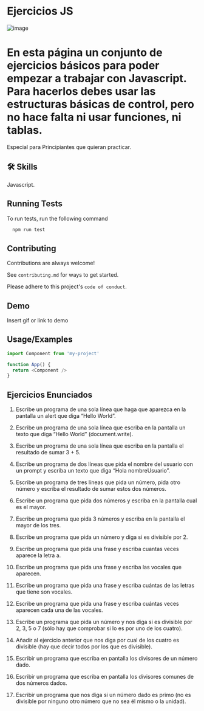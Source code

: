 
# Ejercicios JS


![image](https://user-images.githubusercontent.com/122529721/224375954-68109da7-e925-403b-a336-e17eb24bc4d9.png)



# En esta página un conjunto de ejercicios básicos para poder empezar a trabajar con Javascript. Para hacerlos debes usar las estructuras básicas de control, pero no hace falta ni usar funciones, ni tablas.

Especial para Principiantes que quieran practicar.



## 🛠 Skills
Javascript.


## Running Tests

To run tests, run the following command

```bash
  npm run test
```


## Contributing

Contributions are always welcome!

See `contributing.md` for ways to get started.

Please adhere to this project's `code of conduct`.


## Demo

Insert gif or link to demo


## Usage/Examples

```javascript
import Component from 'my-project'

function App() {
  return <Component />
}
```


## Ejercicios Enunciados

1. Escribe un programa de una sola línea que haga que aparezca en la pantalla un alert que diga “Hello World”.

2. Escribe un programa de una sola línea que escriba en la pantalla un texto que diga “Hello World” (document.write).

3. Escribe un programa de una sola línea que escriba en la pantalla el resultado de sumar 3 + 5.

4. Escribe un programa de dos líneas que pida el nombre del usuario con un prompt y escriba un texto que diga “Hola nombreUsuario”.

5. Escribe un programa de tres líneas que pida un número, pida otro número y escriba el resultado de sumar estos dos números.

6. Escribe un programa que pida dos números y escriba en la pantalla cual es el mayor.

7. Escribe un programa que pida 3 números y escriba en la pantalla el mayor de los tres.

8. Escribe un programa que pida un número y diga si es divisible por 2.

9. Escribe un programa que pida una frase y escriba cuantas veces aparece la letra a.

10. Escribe un programa que pida una frase y escriba las vocales que aparecen.

11. Escribe un programa que pida una frase y escriba cuántas de las letras que tiene son vocales.

12. Escribe un programa que pida una frase y escriba cuántas veces aparecen cada una de las vocales.

13. Escribe un programa que pida un número y nos diga si es divisible por 2, 3, 5 o 7 (sólo hay que comprobar si lo es por uno de los cuatro).

14. Añadir al ejercicio anterior que nos diga por cual de los cuatro es divisible (hay que decir todos por los que es divisible).

15. Escribir un programa que escriba en pantalla los divisores de un número dado.

16. Escribir un programa que escriba en pantalla los divisores comunes de dos números dados.

17. Escribir un programa que nos diga si un número dado es primo (no es divisible por ninguno otro número que no sea él mismo o la unidad).
